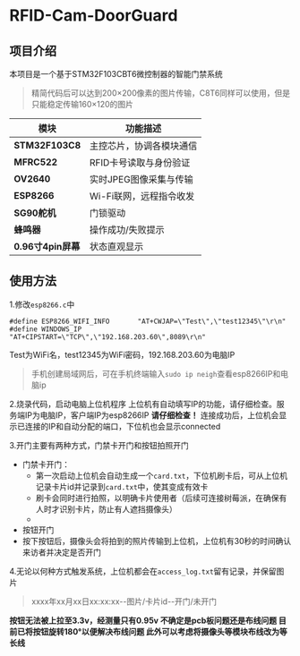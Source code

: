# RFID-Cam-DoorGuard

## 项目介绍
本项目是一个基于STM32F103CBT6微控制器的智能门禁系统
> 精简代码后可以达到200×200像素的图片传输，C8T6同样可以使用，但是只能稳定传输160×120的图片

| 模块           | 功能描述                     | 
|----------------|------------------------------|
| **STM32F103C8** | 主控芯片，协调各模块通信 |
| **MFRC522**     | RFID卡号读取与身份验证 |
| **OV2640**      | 实时JPEG图像采集与传输 |
| **ESP8266**     | Wi-Fi联网，远程指令收发 |
| **SG90舵机**    | 门锁驱动 |
| **蜂鸣器**    | 操作成功/失败提示 |
| **0.96寸4pin屏幕**    | 状态直观显示 |

## 使用方法
1.修改`esp8266.c`中
```
#define ESP8266_WIFI_INFO		"AT+CWJAP=\"Test\",\"test12345\"\r\n"
#define WINDOWS_IP    "AT+CIPSTART=\"TCP\",\"192.168.203.60\",8089\r\n"
```
Test为WiFi名，test12345为WiFi密码，192.168.203.60为电脑IP
> 手机创建局域网后，可在手机终端输入`sudo ip neigh`查看esp8266IP和电脑ip

2.烧录代码，启动电脑上位机程序
上位机有自动填写IP的功能，请仔细检查。服务端IP为电脑IP，客户端IP为esp8266IP  **请仔细检查！**
连接成功后，上位机会显示已连接的IP和自动分配的端口，下位机也会显示connected

3.开门主要有两种方式，门禁卡开门和按钮拍照开门
  - 门禁卡开门：
    - 第一次启动上位机会自动生成一个`card.txt`，下位机刷卡后，可从上位机记录卡片id并记录到`card.txt`中，使其变成有效卡
    - 刷卡会同时进行拍照，以明确卡片使用者（后续可连接树莓派，在确保有人时才识别卡片，防止有人遮挡摄像头）
    - 
  - 按钮开门
  - 按下按钮后，摄像头会将拍到的照片传输到上位机，上位机有30秒的时间确认来访者并决定是否开门

4.无论以何种方式触发系统，上位机都会在`access_log.txt`留有记录，并保留图片
> xxxx年xx月xx日xx:xx:xx--图片/卡片id--开门/未开门

**按钮无法被上拉至3.3v，经测量只有0.95v
不确定是pcb板问题还是布线问题
目前已将按钮旋转180°以便解决布线问题
此外可以考虑将摄像头等模块布线改为等长线**

